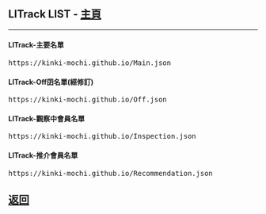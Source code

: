 <h2 id="litrack_list">LITrack LIST - <a href="https://tiny.cc/LITrack_GS">主頁</a></h2>
<hr />

<h4>LITrack-主要名單</h4>
<div class="litrack_list1"><pre>https://kinki-mochi.github.io/Main.json</pre></div>
<h4>LITrack-Off囝名單(經修訂)</h4>
<div class="litrack_list2"><pre>https://kinki-mochi.github.io/Off.json</pre></div>
<h4>LITrack-觀察中會員名單</h4>
<div class="litrack_list3"><pre>https://kinki-mochi.github.io/Inspection.json</pre></div>
<h4>LITrack-推介會員名單</h4>
<div class="litrack_list4"><pre>https://kinki-mochi.github.io/Recommendation.json</pre></div>

<h2><a href="./">返回</a></h2>
